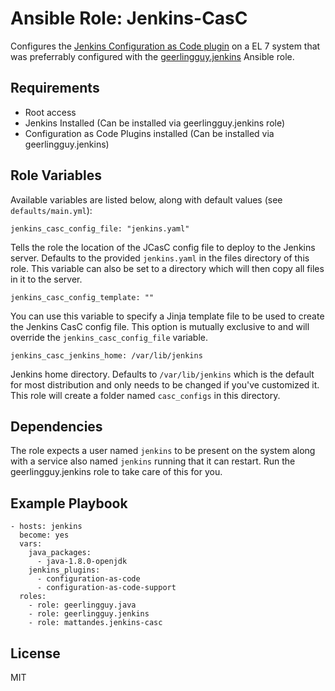 Ansible Role: Jenkins-CasC
=========

Configures the [Jenkins Configuration as Code plugin](https://plugins.jenkins.io/configuration-as-code-support) on a EL 7 system that was preferrably configured with the [geerlingguy.jenkins](https://galaxy.ansible.com/geerlingguy/jenkins) Ansible role. 

Requirements
------------

* Root access
* Jenkins Installed (Can be installed via geerlingguy.jenkins role)
* Configuration as Code Plugins installed (Can be installed via geerlingguy.jenkins)


Role Variables
--------------

Available variables are listed below, along with default values (see `defaults/main.yml`):

    jenkins_casc_config_file: "jenkins.yaml"

Tells the role the location of the JCasC config file to deploy to the Jenkins server. Defaults to the provided `jenkins.yaml` in the files directory of this role. This variable can also be set to a directory which will then copy all files in it to the server.

    jenkins_casc_config_template: ""

You can use this variable to specify a Jinja template file to be used to create the Jenkins CasC config file. This option is mutually exclusive to and will override the `jenkins_casc_config_file` variable.

    jenkins_casc_jenkins_home: /var/lib/jenkins

Jenkins home directory. Defaults to `/var/lib/jenkins` which is the default for most distribution and only needs to be changed if you've customized it. This role will create a folder named `casc_configs` in this directory.


Dependencies
------------

The role expects a user named `jenkins` to be present on the system along with a service also named `jenkins` running that it can restart. Run the geerlingguy.jenkins role to take care of this for you.

Example Playbook
----------------

    - hosts: jenkins
      become: yes
      vars:
        java_packages:
          - java-1.8.0-openjdk
        jenkins_plugins:
          - configuration-as-code
          - configuration-as-code-support
      roles:
        - role: geerlingguy.java
        - role: geerlingguy.jenkins
        - role: mattandes.jenkins-casc

License
-------

MIT
